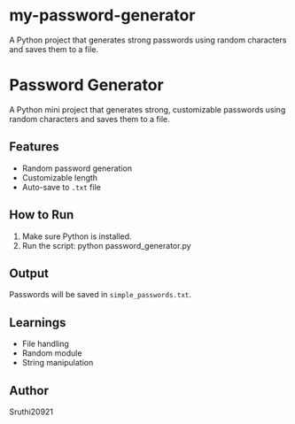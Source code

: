 # my-password-generator
A Python project that generates strong passwords using random characters and saves them to a file.

# Password Generator

A Python mini project that generates strong, customizable passwords using random characters and saves them to a file.

## Features
- Random password generation
- Customizable length
- Auto-save to `.txt` file

##  How to Run
1. Make sure Python is installed.
2. Run the script:
python password_generator.py

## Output
Passwords will be saved in `simple_passwords.txt`.

## Learnings
- File handling
- Random module
- String manipulation

## Author
Sruthi20921
